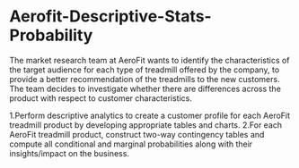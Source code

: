 # Aerofit-Descriptive-Stats-Probability

The market research team at AeroFit wants to identify the characteristics of the target audience for each type of treadmill offered by the company, to provide a better recommendation of the treadmills to the new customers. The team decides to investigate whether there are differences across the product with respect to customer characteristics.

1.Perform descriptive analytics to create a customer profile for each AeroFit treadmill product by developing appropriate tables and charts.
2.For each AeroFit treadmill product, construct two-way contingency tables and compute all conditional and marginal probabilities along with their insights/impact on the business.

